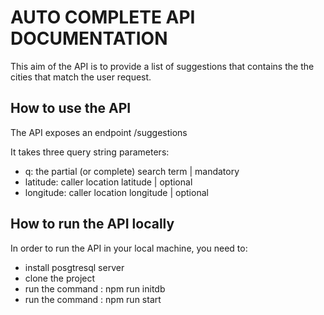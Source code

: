 # AUTO COMPLETE API DOCUMENTATION

This aim of the API is to provide a list of suggestions that contains the the cities that match the user request.

## How to use the API

The API exposes an endpoint /suggestions 

It takes three query string parameters:
 - q: the partial (or complete) search term | mandatory
 - latitude: caller location latitude | optional
 - longitude: caller location longitude | optional

## How to run the API locally

In order to run the API in your local machine, you need to:
 - install posgtresql server
 - clone the project
 - run the command : npm run initdb
 - run the command : npm run start
